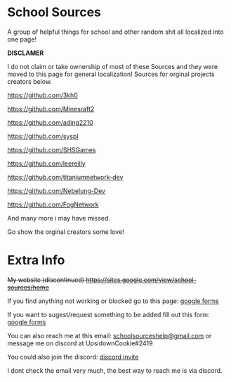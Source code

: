 # School Sources
A group of helpful things for school and other random shit all localized into one page!

**DISCLAMER**

I do not claim or take ownership of most of these Sources and they were moved to this page for general localization!
Sources for orginal projects creators below.

https://github.com/3kh0

https://github.com/Minesraft2

https://github.com/ading2210

https://github.com/syspl

https://github.com/SHSGames

https://github.com/leereilly

https://github.com/titaniumnetwork-dev

https://github.com/Nebelung-Dev

https://github.com/FogNetwork

And many more i may have missed.

Go show the orginal creators some love!

# Extra Info

~~My website (discontinued) https://sites.google.com/view/school-sources/home~~

If you find anything not working or blocked go to this page: [google forms](https://docs.google.com/forms/d/e/1FAIpQLSd--wPqaJUtXvfPjoIoguYmElUvNZTPtoYmdH_WSi0PrdY56g/viewform?usp=sf_link)

If you want to sugest/request something to be added fill out this form: [google forms](https://forms.gle/ve1Ew33ySbkNty4r5)

You can also reach me at this email: schoolsourceshelp@gmail.com or message me on discord at UpsidownCookie#2419

You could also join the discord: [discord invite](https://www.google.com/url?q=https%3A%2F%2Fdiscord.gg%2FmHNHavHevP&sa=D&sntz=1&usg=AOvVaw0cR-u1GasHggzlvH1AEZxF)

I dont check the email very much, the best way to reach me is via discord.
